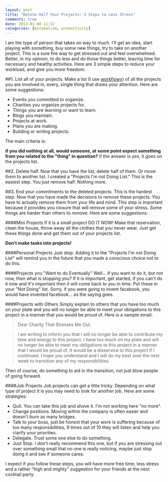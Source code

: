 ```yaml
---
layout: post
title: "Delete Half Your Projects: 3 Steps to Less Stress"
comments: true
date: 2013-01-08 11:12
categories: [minimalism, productivity]
---
```

I am the type of person that takes on way to much. I'll get an idea, start playing with something, buy some new things, try to take on another project. This is a sure fire way to get stressed out and feel overwhelmed. Better, in my opinion, to do less and do those things better, leaving time for necessary and healthy activities. Here are 3 simple steps to reduce your workload, and give you more freedom:

##1. List all of your projects.
Make a list (I use [workflowy](https://workflowy.com/)) of all the projects you are involved in, every, single thing that draws your attention. Here are some suggestions:

- Events you committed to organize.
- Charities you organize projects for.
- Things you are learning or want to learn.
- Blogs you maintain.
- Projects at work.
- Plans you are making.
- Building or writing projects.

The main criteria is:

**if you did nothing at all, would someone, at some point expect something from you related to the "thing" in question?** if the answer is yes, it goes on the projects list.

##2. Delete half.
Now that you have the list, delete half of them. Or move them to another list. I created a "Projects I'm not Doing List." This is the easiest step. You just remove half. Nothing more.

##3. End your commitments to the deleted projects.
This is the hardest step. Now that you have made the decisions to remove these projects. You have to actually remove them from your life and mind. This step is important because it provides you closure that will remove some of your stress. Some things are harder than others to remove. Here are some suggestions:

####Mini Projects
If it is a small project DO IT NOW! Make that reservation, clean the house, throw away all the clothes that you never wear. Just get these things done and get them out of your projects list.

**Don't make tasks into projects!**

####Personal Projects
Just stop. Adding it to the "Projects I'm not Doing List" will remind you in the future that you made a conscious choice not to do this.

####Projects you "Want to do Eventually"
Well… if you want to do it, but not now, then what is stopping you? If it is important, get started, if you can't do it now and it's important then it will come back to you in time. Put these in your "Not Doing" list. Sorry, if you were going to invent facebook, you would have invented facebook… as the saying goes.

####Projects with Others
Simply explain to others that you have too much on your plate and you will no longer be able to meet your obligations to this project in a manner that you would be proud of. Here is a sample email:

> Dear Charity That Stresses Me Out,

>I am writing to inform you that I will no longer be able to contribute my time and energy to this project. I have too much on my plate and will no longer be able to meet my obligations to this project in a manner that I would be proud of. It would be a disservice to this project if I continued. I hope you understand and I will do my best over the next week to transition any of my responsibilities.

Then of course, do something to aid in the transition, not just blow people of going forward.

####Job Projects
Job projects can get a little tricky. Depending on what type of project it is you may need to look for another job. Here are some strategies:

- Quit. You can take this job and shove it. I'm not working here "no more".
- Change positions. Moving within the company is often easier and doesn't burn as many bridges.
- Talk to your boss, just be honest that your work is suffering because of too many responsibilities, 9 times out of 10 they will listen and help you clarify your priorities.
- Delegate. Trust some one else to do something.
- Just Stop. I don't really recommend this one, but if you are stressing out over something small that no one is really noticing, maybe just stop doing it and see if someone cares.

I expect if you follow these steps, you will have more free time, less stress and a rather "high and mighty" suggestion for your friends at the next cocktail party.
